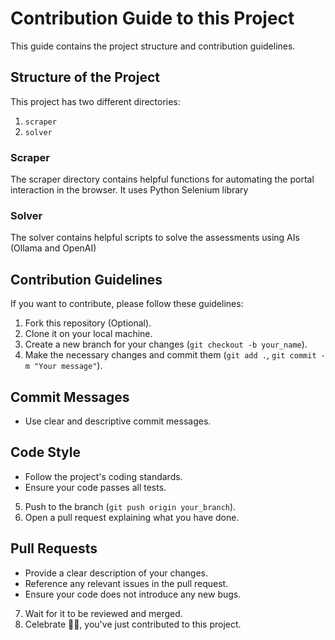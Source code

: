 # Contribution Guide to this Project

This guide contains the project structure and contribution guidelines.

## Structure of the Project
This project has two different directories:
1. `scraper`
2. `solver`

### Scraper
The scraper directory contains helpful functions for automating the portal interaction in the browser. It uses Python Selenium library

### Solver
The solver contains helpful scripts to solve the assessments using AIs (Ollama and OpenAI)

## Contribution Guidelines
If you want to contribute, please follow these guidelines:
1. Fork this repository (Optional).
2. Clone it on your local machine.
3. Create a new branch for your changes (`git checkout -b your_name`).
4. Make the necessary changes and commit them (`git add .`, `git commit -m "Your message"`).

## Commit Messages
- Use clear and descriptive commit messages.

## Code Style

- Follow the project's coding standards.
- Ensure your code passes all tests.

5. Push to the branch (`git push origin your_branch`).
6. Open a pull request explaining what you have done.

## Pull Requests
- Provide a clear description of your changes.
- Reference any relevant issues in the pull request.
- Ensure your code does not introduce any new bugs.

7. Wait for it to be reviewed and merged.
8. Celebrate 🎉🎉, you've just contributed to this project.
